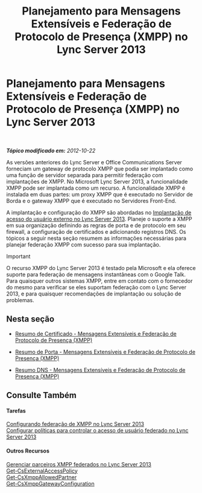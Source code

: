 ﻿---
title: Planejamento para Mensagens Extensíveis e Federação de Protocolo de Presença (XMPP) no Lync Server 2013
TOCTitle: Planejamento para Mensagens Extensíveis e Federação de Protocolo de Presença (XMPP) no Lync Server 2013
ms:assetid: 952b33e2-1f58-4831-9a39-1dfec2a316ad
ms:mtpsurl: https://technet.microsoft.com/pt-br/library/JJ205107(v=OCS.15)
ms:contentKeyID: 49307499
ms.date: 05/19/2016
mtps_version: v=OCS.15
ms.translationtype: HT
---

# Planejamento para Mensagens Extensíveis e Federação de Protocolo de Presença (XMPP) no Lync Server 2013

 

_**Tópico modificado em:** 2012-10-22_

As versões anteriores do Lync Server e Office Communications Server forneciam um gateway de protocolo XMPP que podia ser implantado como uma função de servidor separada para permitir federação com implantações de XMPP. No Microsoft Lync Server 2013, a funcionalidade XMPP pode ser implantada como um recurso. A funcionalidade XMPP é instalada em duas partes: um proxy XMPP que é executado no Servidor de Borda e o gateway XMPP que é executado no Servidores Front-End.

A implantação e configuração do XMPP são abordadas no [Implantação de acesso do usuário externo no Lync Server 2013](lync-server-2013-deploying-external-user-access.md). Planeje o suporte a XMPP em sua organização definindo as regras de porta e de protocolo em seu firewall, a configuração de certificados e adicionando registros DNS. Os tópicos a seguir nesta seção resumem as informações necessárias para planejar federação XMPP com sucesso para sua implantação.

> [!important]  
> O recurso XMPP do Lync Server 2013 é testado pela Microsoft e ela oferece suporte para federação de mensagens instantâneas com o Google Talk. Para quaisquer outros sistemas XMPP, entre em contato com o fornecedor do mesmo para verificar se eles suportam federação com o Lync Server 2013, e para quaisquer recomendações de implantação ou solução de problemas.

## Nesta seção

  - [Resumo de Certificado - Mensagens Extensíveis e Federação de Protocolo de Presença (XMPP)](lync-server-2013-certificate-summary-extensible-messaging-and-presence-protocol-xmpp-federation.md)

  - [Resumo de Porta - Mensagens Extensíveis e Federação de Protocolo de Presença (XMPP)](lync-server-2013-port-summary-extensible-messaging-and-presence-protocol-xmpp-federation.md)

  - [Resumo DNS - Mensagens Extensíveis e Federação de Protocolo de Presença (XMPP)](lync-server-2013-dns-summary-extensible-messaging-and-presence-protocol-xmpp-federation.md)

## Consulte Também

#### Tarefas

[Configurando federação de XMPP no Lync Server 2013](lync-server-2013-setting-up-xmpp-federation.md)  
[Configurar políticas para controlar o acesso de usuário federado no Lync Server 2013](lync-server-2013-configure-policies-to-control-xmpp-federated-user-access.md)  

#### Outros Recursos

[Gerenciar parceiros XMPP federados no Lync Server 2013](lync-server-2013-manage-xmpp-federated-partners-for-your-organization.md)  
[Get-CsExternalAccessPolicy](https://docs.microsoft.com/en-us/powershell/module/skype/Get-CsExternalAccessPolicy)  
[Get-CsXmppAllowedPartner](https://docs.microsoft.com/en-us/powershell/module/skype/Get-CsXmppAllowedPartner)  
[Get-CsXmppGatewayConfiguration](https://docs.microsoft.com/en-us/powershell/module/skype/Get-CsXmppGatewayConfiguration)

